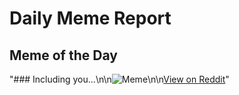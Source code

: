 # Daily Meme Report

## Meme of the Day
"### Including you...\n\n![Meme](https://i.redd.it/2h7v4xb9ah3f1.png)\n\n[View on Reddit](https://redd.it/1kxbcpi)"
